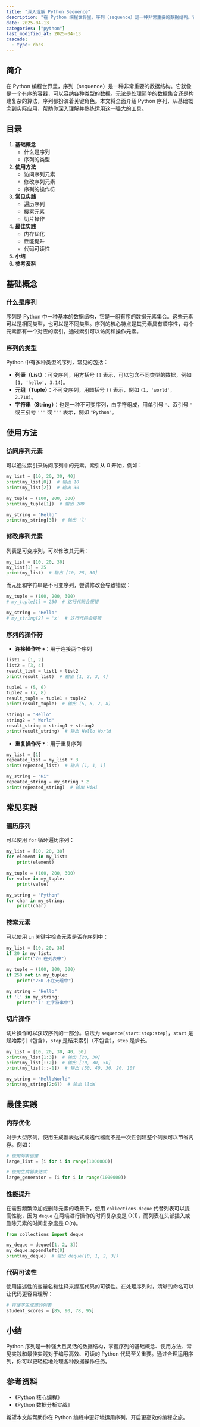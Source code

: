 ```yaml
---
title: "深入理解 Python Sequence"
description: "在 Python 编程世界里，序列（sequence）是一种非常重要的数据结构。它就像是一个有序的容器，可以容纳各种类型的数据。无论是处理简单的数据集合还是构建复杂的算法，序列都扮演着关键角色。本文将全面介绍 Python 序列，从基础概念到实际应用，帮助你深入理解并熟练运用这一强大的工具。"
date: 2025-04-13
categories: ["python"]
last_modified_at: 2025-04-13
cascade:
  - type: docs
---
```



## 简介
在 Python 编程世界里，序列（sequence）是一种非常重要的数据结构。它就像是一个有序的容器，可以容纳各种类型的数据。无论是处理简单的数据集合还是构建复杂的算法，序列都扮演着关键角色。本文将全面介绍 Python 序列，从基础概念到实际应用，帮助你深入理解并熟练运用这一强大的工具。

<!-- more -->
## 目录
1. **基础概念**
    - 什么是序列
    - 序列的类型
2. **使用方法**
    - 访问序列元素
    - 修改序列元素
    - 序列的操作符
3. **常见实践**
    - 遍历序列
    - 搜索元素
    - 切片操作
4. **最佳实践**
    - 内存优化
    - 性能提升
    - 代码可读性
5. **小结**
6. **参考资料**

## 基础概念
### 什么是序列
序列是 Python 中一种基本的数据结构，它是一组有序的数据元素集合。这些元素可以是相同类型，也可以是不同类型。序列的核心特点是其元素具有顺序性，每个元素都有一个对应的索引，通过索引可以访问和操作元素。

### 序列的类型
Python 中有多种类型的序列，常见的包括：
- **列表（List）**：可变序列，用方括号 `[]` 表示，可以包含不同类型的数据，例如 `[1, 'hello', 3.14]`。
- **元组（Tuple）**：不可变序列，用圆括号 `()` 表示，例如 `(1, 'world', 2.718)`。
- **字符串（String）**：也是一种不可变序列，由字符组成，用单引号 `'`、双引号 `"` 或三引号 `'''` 或 `"""` 表示，例如 `"Python"`。

## 使用方法
### 访问序列元素
可以通过索引来访问序列中的元素。索引从 0 开始，例如：
```python
my_list = [10, 20, 30, 40]
print(my_list[0])  # 输出 10
print(my_list[2])  # 输出 30

my_tuple = (100, 200, 300)
print(my_tuple[1])  # 输出 200

my_string = "Hello"
print(my_string[3])  # 输出 'l'
```

### 修改序列元素
列表是可变序列，可以修改其元素：
```python
my_list = [10, 20, 30]
my_list[1] = 25
print(my_list)  # 输出 [10, 25, 30]
```

而元组和字符串是不可变序列，尝试修改会导致错误：
```python
my_tuple = (100, 200, 300)
# my_tuple[1] = 250  # 这行代码会报错

my_string = "Hello"
# my_string[2] = 'x'  # 这行代码会报错
```

### 序列的操作符
- **连接操作符 `+`**：用于连接两个序列
```python
list1 = [1, 2]
list2 = [3, 4]
result_list = list1 + list2
print(result_list)  # 输出 [1, 2, 3, 4]

tuple1 = (5, 6)
tuple2 = (7, 8)
result_tuple = tuple1 + tuple2
print(result_tuple)  # 输出 (5, 6, 7, 8)

string1 = "Hello"
string2 = " World"
result_string = string1 + string2
print(result_string)  # 输出 Hello World
```

- **重复操作符 `*`**：用于重复序列
```python
my_list = [1]
repeated_list = my_list * 3
print(repeated_list)  # 输出 [1, 1, 1]

my_string = "Hi"
repeated_string = my_string * 2
print(repeated_string)  # 输出 HiHi
```

## 常见实践
### 遍历序列
可以使用 `for` 循环遍历序列：
```python
my_list = [10, 20, 30]
for element in my_list:
    print(element)

my_tuple = (100, 200, 300)
for value in my_tuple:
    print(value)

my_string = "Python"
for char in my_string:
    print(char)
```

### 搜索元素
可以使用 `in` 关键字检查元素是否在序列中：
```python
my_list = [10, 20, 30]
if 20 in my_list:
    print("20 在列表中")

my_tuple = (100, 200, 300)
if 250 not in my_tuple:
    print("250 不在元组中")

my_string = "Hello"
if 'l' in my_string:
    print("'l' 在字符串中")
```

### 切片操作
切片操作可以获取序列的一部分。语法为 `sequence[start:stop:step]`，`start` 是起始索引（包含），`stop` 是结束索引（不包含），`step` 是步长。
```python
my_list = [10, 20, 30, 40, 50]
print(my_list[1:3])  # 输出 [20, 30]
print(my_list[::2])  # 输出 [10, 30, 50]
print(my_list[::-1])  # 输出 [50, 40, 30, 20, 10]

my_string = "HelloWorld"
print(my_string[2:6])  # 输出 lloW
```

## 最佳实践
### 内存优化
对于大型序列，使用生成器表达式或迭代器而不是一次性创建整个列表可以节省内存。例如：
```python
# 使用列表创建
large_list = [i for i in range(1000000)]

# 使用生成器表达式
large_generator = (i for i in range(1000000))
```

### 性能提升
在需要频繁添加或删除元素的场景下，使用 `collections.deque` 代替列表可以提高性能，因为 `deque` 在两端进行操作的时间复杂度是 O(1)，而列表在头部插入或删除元素的时间复杂度是 O(n)。
```python
from collections import deque

my_deque = deque([1, 2, 3])
my_deque.appendleft(0)
print(my_deque)  # 输出 deque([0, 1, 2, 3])
```

### 代码可读性
使用描述性的变量名和注释来提高代码的可读性。在处理序列时，清晰的命名可以让代码更容易理解：
```python
# 存储学生成绩的列表
student_scores = [85, 90, 78, 95]
```

## 小结
Python 序列是一种强大且灵活的数据结构，掌握序列的基础概念、使用方法、常见实践和最佳实践对于编写高效、可读的 Python 代码至关重要。通过合理运用序列，你可以更轻松地处理各种数据操作任务。

## 参考资料
- 《Python 核心编程》
- 《Python 数据分析实战》

希望本文能帮助你在 Python 编程中更好地运用序列，开启更高效的编程之旅。 